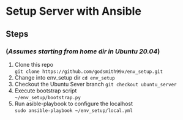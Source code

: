 # Setup Server with Ansible

## Steps

### (_Assumes starting from home dir in Ubuntu 20.04_)

1. Clone this repo  
   `git clone https://github.com/godsmith99x/env_setup.git`
1. Change into env_setup dir
   `cd env_setup`
1. Checkout the Ubuntu Sever branch
   `git checkout ubuntu_server`
1. Execute bootstrap script  
   `~/env_setup/bootstrap.py`
1. Run asible-playbook to configure the localhost  
   `sudo ansible-playbook ~/env_setup/local.yml`
